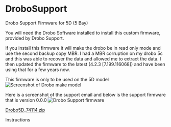 # DroboSupport
Drobo Support Firmware for 5D (5 Bay)

You will need the Drobo Software installed to install this custom firmware, provided by Drobo Support.

If you install this firmware it will make the drobo be in read only mode and use the second backup copy MBR. 
I had a MBR corruption on my drobo 5c and this was able to recover the data and allowed me to extract the data.
I then updated the firmware to the latest (4.2.3 [7.199.116068]) and have been using that for a few years now. 

This firmware is only to be used on the 5D model
![Screenshot of Drobo make model](https://github.com/TimN0001/DroboSupport/blob/main/droboscreenshot.png)



Here is a screenshot of the support email and below is the support firmware that is version 0.0.0
![Drobo Support firmware](https://github.com/TimN0001/Drobo5D-Support/assets/9089167/6f7e9116-791f-439f-95c0-98b014f6fece)

[Drobo5D_74114.zip](https://github.com/TimN0001/Drobo5D-Support/files/14539286/Drobo5D_74114.zip)



Instructions

